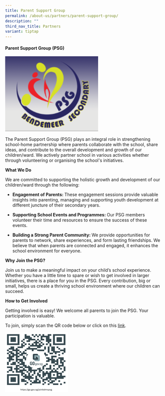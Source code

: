 ```yaml
---
title: Parent Support Group
permalink: /about-us/partners/parent-support-group/
description: ""
third_nav_title: Partners
variant: tiptap
---
```

<h4><strong>Parent Support Group (PSG)</strong></h4>
<div class="isomer-image-wrapper">
<img style="width:300px" height="auto" width="100%" alt="learning" src="/images/Aboutus/PSG1.png">
</div>
<p>The Parent Support Group (PSG) plays an integral role in strengthening
school-home partnership where parents collaborate with the school, share
ideas, and contribute to the overall development and growth of our children/ward.
We actively partner school in various activities whether through volunteering
or organising the school's initiatives.</p>
<p><strong>What We Do</strong>
</p>
<p>We are committed to supporting the holistic growth and development of
our children/ward through the following:</p>
<ul data-tight="true" class="tight">
<li>
<p><strong>Engagement of Parents: </strong>These engagement sessions provide
valuable insights into parenting, managing and supporting youth development
at different juncture of their secondary years.</p>
</li>
<li>
<p><strong>Supporting School Events and Programmes: </strong>Our PSG members
volunteer their time and resources to ensure the success of these events.</p>
</li>
<li>
<p><strong>Building a Strong Parent Community: </strong>We provide opportunities
for parents to network, share experiences, and form lasting friendships.
We believe that when parents are connected and engaged, it enhances the
school environment for everyone.</p>
</li>
</ul>
<p><strong>Why Join the PSG?</strong>
</p>
<p>Join us to make a meaningful impact on your child’s school experience.
Whether you have a little time to spare or wish to get involved in larger
initiatives, there is a place for you in the PSG. Every contribution, big
or small, helps us create a thriving school environment where our children
can succeed.</p>
<p><strong>How to Get Involved</strong>
</p>
<p>Getting involved is easy! We welcome all parents to join the PSG. Your
participation is valuable.</p>
<p>To join, simply scan the QR code below or click on this <a href="go.gov.sg/joinbdmspsg" rel="noopener nofollow" target="_blank">link</a>.</p>
<p></p>
<div class="isomer-image-wrapper">
<img style="width: 40%;" height="auto" width="100%" alt="" src="/images/Aboutus/psg_shorturl.png">
</div>
<p></p>